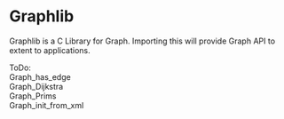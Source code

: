 # Graphlib
Graphlib is a C Library for Graph. Importing this will provide Graph API to extent to applications.


ToDo: <br/>
  Graph_has_edge <br />
  Graph_Dijkstra <br />
  Graph_Prims <br />
  Graph_init_from_xml <br />
